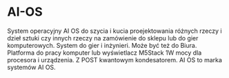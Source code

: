 # AI-OS
System operacyjny AI OS do szycia i kucia proejektowania różnych rzeczy i dzieł sztuki czy innych rzeczy na zamówienie do sklepu lub do gier komputerowych. System do gier i inżynieri. Może być też do Biura. 
Platforma do pracy komputer lub wyświetlacz M5Stack 1W mocy dla procesora i urządzenia. Z POST kwantowym kondesatorem. 
AI OS to marka systemów AI OS. 
